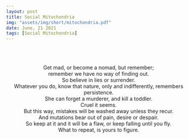 ```yaml
---
layout: post
title: Social Mitochondria
img: "assets/img/short/mitochondria.pdf"
date: June, 21 2021
tags: [Social Mitochondria]
---
```

  
<br><br>
<div align="center">

Get mad, or become a nomad, but remember; <br>
remember we have no way of finding out. <br>
So believe in lies or surrender. <br>
Whatever you do, know that nature, only and indifferently, remembers persistence. <br>
She can forget a murderer, and kill a toddler. <br>
Cruel it seems. <br>
But this way, mistakes will be washed away unless they recur. <br>
And mutations bear out of pain, desire or despair. <br>
So keep at it and it will be a flaw, or keep falling until you fly. <br>
What to repeat, is yours to figure.
<br>




</div>
<br><br>
<br><br>
<br><br>
<br><br>
<br><br>
<br><br>

